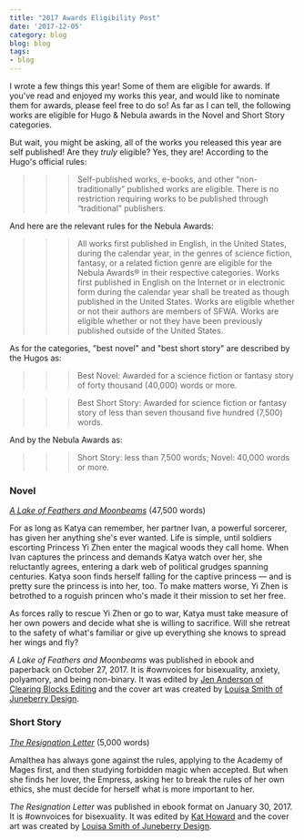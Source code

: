 ```yaml
---
title: "2017 Awards Eligibility Post"
date: '2017-12-05'
category: blog
blog: blog
tags:
- blog
---
```


I wrote a few things this year! Some of them are eligible for awards. If you've read and enjoyed my works this year, and would like to nominate them for awards, please feel free to do so! As far as I can tell, the following works are eligible for Hugo & Nebula awards in the Novel and Short Story categories.

But wait, you might be asking, all of the works you released this year are self published! Are they _truly_ eligible? Yes, they are! According to the Hugo's official rules:

>>> Self-published works, e-books, and other “non-traditionally” published works are eligible. There is no restriction requiring works to be published through “traditional” publishers.

And here are the relevant rules for the Nebula Awards:

>>>  All works first published in English, in the United States, during the calendar year, in the genres of science fiction, fantasy, or a related fiction genre are eligible for the Nebula Awards® in their respective categories.
        Works first published in English on the Internet or in electronic form during the calendar year shall be treated as though published in the United States.
        Works are eligible whether or not their authors are members of SFWA.
        Works are eligible whether or not they have been previously published outside of the United States.


As for the categories, "best novel" and "best short story" are described by the Hugos as:

>>> Best Novel: Awarded for a science fiction or fantasy story of forty thousand (40,000) words or more.  

>>> Best Short Story: Awarded for science fiction or fantasy story of less than seven thousand five hundred (7,500) words.  

And by the Nebula Awards as:

>>> Short Story: less than 7,500 words;
    Novel: 40,000 words or more. 

### Novel

_[A Lake of Feathers and Moonbeams](http://amzn.to/2hEV8j8)_ (47,500 words)  

 For as long as Katya can remember, her partner Ivan, a powerful sorcerer, has given her anything she's ever wanted. Life is simple, until soldiers escorting Princess Yi Zhen enter the magical woods they call home. When Ivan captures the princess and demands Katya watch over her, she reluctantly agrees, entering a dark web of political grudges spanning centuries. Katya soon finds herself falling for the captive princess — and is pretty sure the princess is into her, too. To make matters worse, Yi Zhen is betrothed to a roguish princen who's made it their mission to set her free.  
      
 As forces rally to rescue Yi Zhen or go to war, Katya must take measure of her own powers and decide what she is willing to sacrifice. Will she retreat to the safety of what's familiar or give up everything she knows to spread her wings and fly?  
      
 _A Lake of Feathers and Moonbeams_ was published in ebook and paperback on October 27, 2017. It is #ownvoices for bisexuality, anxiety, polyamory, and being non-binary. It was edited by [Jen Anderson of Clearing Blocks Editing](http://www.clearingblocksediting.com/) and the cover art was created by [Louisa Smith of Juneberry Design](https://juneberrydesign.myportfolio.com/).  
      
### Short Story

_[The Resignation Letter](http://amzn.to/2hEV8j8)_
(5,000 words)

 Amalthea has always gone against the rules, applying to the Academy of Mages first, and then studying forbidden magic when accepted. But when she finds her lover, the Empress, asking her to break the rules of her own ethics, she must decide for herself what is more important to her.
      
 _The Resignation Letter_ was published in ebook format on January 30, 2017. It is #ownvoices for bisexuality. It was edited by [Kat Howard](http://www.kathowardbooks.com/editing/) and the cover art was created by [Louisa Smith of Juneberry Design](https://juneberrydesign.myportfolio.com/).